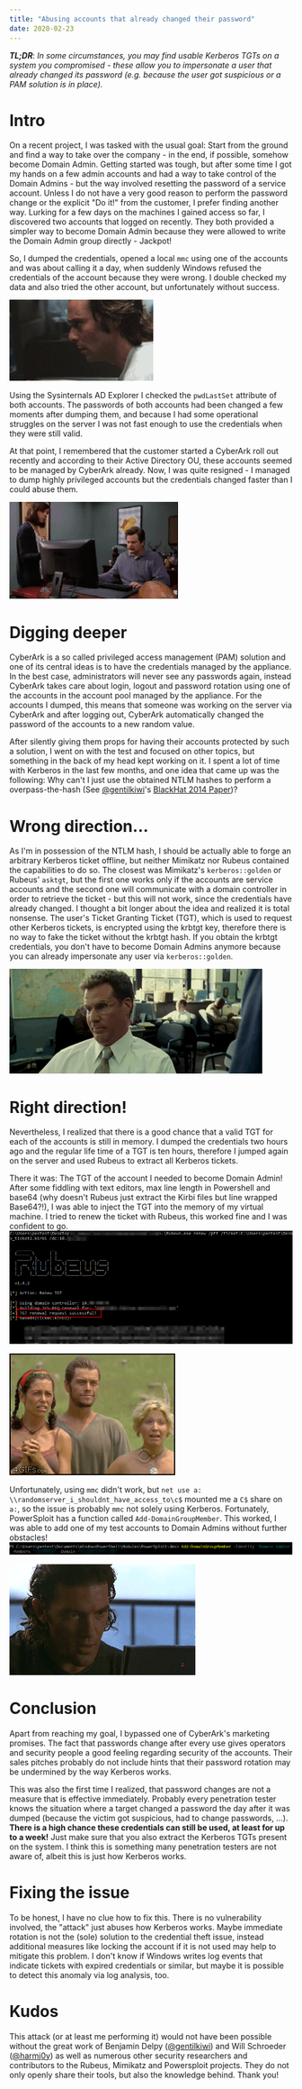 ```yaml
---
title: "Abusing accounts that already changed their password"
date: 2020-02-23
---
```


***TL;DR***: *In some circumstances, you may find usable Kerberos TGTs on a system you compromised - these allow you to impersonate a user that already changed its password (e.g. because the user got suspicious or a PAM solution is in place).*

# Intro

On a recent project, I was tasked with the usual goal: Start from the ground and find a way to take over the company - in the end, if possible, somehow become Domain Admin.
Getting started was tough, but after some time I got my hands on a few admin accounts and had a way to take control of the Domain Admins - but the way involved resetting the password of a service account.
Unless I do not have a very good reason to perform the password change or the explicit "Do it!" from the customer, I prefer finding another way.
Lurking for a few days on the machines I gained access so far, I discovered two accounts that logged on recently. 
They both provided a simpler way to become Domain Admin because they were allowed to write the Domain Admin group directly - Jackpot!

So, I dumped the credentials, opened a local `mmc` using one of the accounts and was about calling it a day, when suddenly Windows refused the credentials of the account because they were wrong. 
I double checked my data and also tried the other account, but unfortunately without success.

![WTF.gif](/img/panic.gif)

Using the Sysinternals AD Explorer I checked the `pwdLastSet` attribute of both accounts. 
The passwords of both accounts had been changed a few moments after dumping them, and because I had some operational struggles on the server I was not fast enough to use the credentials when they were still valid.

At that point, I remembered that the customer started a CyberArk roll out recently and according to their Active Directory OU, these accounts seemed to be managed by CyberArk already.
Now, I was quite resigned - I managed to dump highly privileged accounts but the credentials changed faster than I could abuse them.

![damn.gif](/img/fts.gif)


# Digging deeper

CyberArk is a so called privileged access management (PAM) solution and one of its central ideas is to have the credentials managed by the appliance.
In the best case, administrators will never see any passwords again, instead CyberArk takes care about login, logout and password rotation using one of the accounts in the account pool managed by the appliance.
For the accounts I dumped, this means that someone was working on the server via CyberArk and after logging out, CyberArk automatically changed the password of the accounts to a new random value.

After silently giving them props for having their accounts protected by such a solution, I went on with the test and focused on other topics, but something in the back of my head kept working on it.
I spent a lot of time with Kerberos in the last few months, and one idea that came up was the following: 
Why can't I just use the obtained NTLM hashes to perform a overpass-the-hash (See [@gentilkiwi](https://twitter.com/gentilkiwi)'s [BlackHat 2014 Paper](https://www.blackhat.com/docs/us-14/materials/us-14-Duckwall-Abusing-Microsoft-Kerberos-Sorry-You-Guys-Don't-Get-It-wp.pdf))? 

# Wrong direction...

As I'm in possession of the NTLM hash, I should be actually able to forge an arbitrary Kerberos ticket offline, but neither Mimikatz nor Rubeus contained the capabilities to do so.
The closest was Mimikatz's `kerberos::golden` or Rubeus' `asktgt`, but the first one works only if the accounts are service accounts and the second one will communicate with a domain controller in order to retrieve the ticket - but this will not work, since the credentials have already changed.
I thought a bit longer about the idea and realized it is total nonsense.
The user's Ticket Granting Ticket (TGT), which is used to request other Kerberos tickets, is encrypted using the krbtgt key, therefore there is no way to fake the ticket without the krbtgt hash.
If you obtain the krbtgt credentials, you don't have to become Domain Admins anymore because you can already impersonate any user via `kerberos::golden`.

![deadend.gif](/img/not_working_out.gif)

# Right direction!

Nevertheless, I realized that there is a good chance that a valid TGT for each of the accounts is still in memory. 
I dumped the credentials two hours ago and the regular life time of a TGT is ten hours, therefore I jumped again on the server and used Rubeus to extract all Kerberos tickets.

There it was: The TGT of the account I needed to become Domain Admin!
After some fiddling with text editors, max line length in Powershell and base64 (why doesn't Rubeus just extract the Kirbi files but line wrapped Base64?!), I was able to inject the TGT into the memory of my virtual machine.
I tried to renew the ticket with Rubeus, this worked fine and I was confident to go.
![Rubeus_renew_tgt.png](/img/rubeus_renew_tgt.png)

![thats_my_fetish.gif](/img/thats_my_fetish.gif)

Unfortunately, using `mmc` didn't work, but `net use a: \\randomserver_i_shouldnt_have_access_to\c$` mounted me a `C$` share on `a:`, so the issue is probably `mmc` not solely using Kerberos.
Fortunately, PowerSploit has a function called `Add-DomainGroupMember`. 
This worked, I was able to add one of my test accounts to Domain Admins without further obstacles!
![powersploit_become_DA.png](/img/powersploit_become_DA.png)

![itworks.gif](/img/itworks.gif)

# Conclusion

Apart from reaching my goal, I bypassed one of CyberArk's marketing promises. 
The fact that passwords change after every use gives operators and security people a good feeling regarding security of the accounts. 
Their sales pitches probably do not include hints that their password rotation may be undermined by the way Kerberos works.

This was also the first time I realized, that password changes are not a measure that is effective immediately. 
Probably every penetration tester knows the situation where a target changed a password the day after it was dumped (because the victim got suspicious, had to change passwords, ...).
**There is a high chance these credentials can still be used, at least for up to a week!**
Just make sure that you also extract the Kerberos TGTs present on the system.
I think this is something many penetration testers are not aware of, albeit this is just how Kerberos works. 

# Fixing the issue

To be honest, I have no clue how to fix this. 
There is no vulnerability involved, the "attack" just abuses how Kerberos works.
Maybe immediate rotation is not the (sole) solution to the credential theft issue, instead additional measures like locking the account if it is not used may help to mitigate this problem.
I don't know if Windows writes log events that indicate tickets with expired credentials or similar, but maybe it is possible to detect this anomaly via log analysis, too.

# Kudos

This attack (or at least me performing it) would not have been possible without the great work of Benjamin Delpy ([@gentilkiwi](https://twitter.com/gentilkiwi)) and Will Schroeder ([@harmj0y](https://twitter.com/harmj0y)) as well as numerous other security researchers and contributors to the Rubeus, Mimikatz and Powersploit projects.
They do not only openly share their tools, but also the knowledge behind. 
Thank you!
